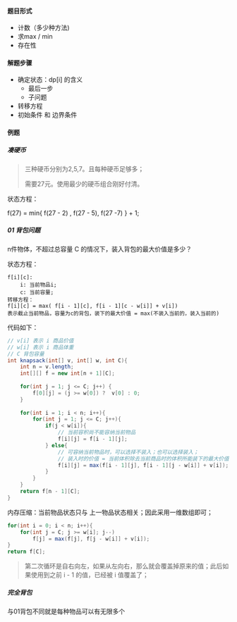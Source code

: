 #### 题目形式

- 计数（多少种方法)
- 求max / min
- 存在性

#### 解题步骤

- 确定状态：dp[i] 的含义
  - 最后一步
  - 子问题
- 转移方程
- 初始条件 和 边界条件



#### 例题

##### 凑硬币

> 三种硬币分别为2,5,7。且每种硬币足够多；
>
> 需要27元。使用最少的硬币组合刚好付清。

状态方程：

f(27) = min{ f(27 -  2) , f(27 - 5), f(27 -7) } + 1;



##### 01 背包问题

n件物体，不超过总容量 C 的情况下，装入背包的最大价值是多少？

状态方程：

```shell
f[i][c]: 
	i: 当前物品i;
	c: 当前容量;
转移方程：
f[i][c] = max( f[i - 1][c], f[i - 1][c - w[i]] + v[i])
表示截止当前物品，容量为c的背包，装下的最大价值 = max(不装入当前的，装入当前的)
```

代码如下：

```java
// v[i] 表示 i 商品价值
// w[i] 表示 i 商品体重
// C 背包容量
int knapsack(int[] v, int[] w, int C){
    int n = v.length; 
	int[][] f = new int[n + 1][C];
    
    for(int j = 1; j <= C; j++) {
        f[0][j] = (j >= w[0]) ?  v[0] : 0;
    }
       
    for(int i = 1; i < n; i++){       
        for(int j = 1; j <= C; j++){  
            if(j < w[i]){	
                // 当前容积尚不能容纳当前物品
                f[i][j] = f[i - 1][j];
            } else{					 
                // 可容纳当前物品时，可以选择不装入；也可以选择装入；
                // 装入时的价值 = 当前体积除去当前商品时的体积所能装下的最大价值 + 当前商品价值
                f[i][j] = max(f[i - 1][j], f[i - 1][j - w[i]] + v[i]);
            }
        }
    }
    return f[n - 1][C];
}
```

内存压缩：当前物品状态只与 上一物品状态相关；因此采用一维数组即可；

```java
for(int i = 0; i < n; i++){
    for(int j = C; j >= w[i]; j--)
        f[j] = max(f[j], f[j - w[i]] + v[i]);
}
return f[C];
```

> 第二次循环是自右向左，如果从左向右，那么就会覆盖掉原来的值；此后如果使用到之前 i - 1 的值，已经被 i 值覆盖了；



##### 完全背包

与01背包不同就是每种物品可以有无限多个